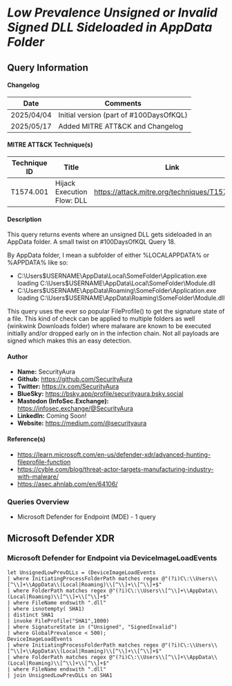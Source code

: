 # *Low Prevalence Unsigned or Invalid Signed DLL Sideloaded in AppData Folder*

## Query Information

#### Changelog

| Date | Comments |
|---|---|
| 2025/04/04 | Initial version (part of #100DaysOfKQL) |
| 2025/05/17 | Added MITRE ATT&CK and Changelog |

#### MITRE ATT&CK Technique(s)

| Technique ID | Title    | Link    |
| ---  | --- | --- |
| T1574.001 | Hijack Execution Flow: DLL | https://attack.mitre.org/techniques/T1574/001/ |

#### Description

This query returns events where an unsigned DLL gets sideloaded in an AppData folder. A small twist on #100DaysOfKQL Query 18.

By AppData folder, I mean a subfolder of either %LOCALAPPDATA% or %APPDATA% like so:

- C:\Users\$USERNAME\AppData\Local\SomeFolder\Application.exe loading C:\Users\$USERNAME\AppData\Local\SomeFolder\Module.dll
- C:\Users\$USERNAME\AppData\Roaming\SomeFolder\Application.exe loading C:\Users\$USERNAME\AppData\Roaming\SomeFolder\Module.dll

This query uses the ever so popular FileProfile() to get the signature state of a file. This kind of check can be applied to multiple folders as well (winkwink Downloads folder) where malware are known to be executed initially and/or dropped early on in the infection chain. Not all payloads are signed which makes this an easy detection.

#### Author <Optional>
- **Name:** SecurityAura
- **Github:** https://github.com/SecurityAura
- **Twitter:** https://x.com/SecurityAura
- **BlueSky:** https://bsky.app/profile/securityaura.bsky.social
- **Mastodon (InfoSec.Exchange):** https://infosec.exchange/@SecurityAura
- **LinkedIn:** Coming Soon!
- **Website:** https://medium.com/@securityaura

#### Reference(s)

- https://learn.microsoft.com/en-us/defender-xdr/advanced-hunting-fileprofile-function
- https://cyble.com/blog/threat-actor-targets-manufacturing-industry-with-malware/
- https://asec.ahnlab.com/en/64106/

### Queries Overview ###

- Microsoft Defender for Endpoint (MDE) - 1 query

## Microsoft Defender XDR ##
### Microsoft Defender for Endpoint via DeviceImageLoadEvents ###
```KQL
let UnsignedLowPrevDLLs = (DeviceImageLoadEvents
| where InitiatingProcessFolderPath matches regex @"(?i)C\:\\Users\\[^\\]+\\AppData\\(Local|Roaming)\\[^\\]+\\[^\\]+$"
| where FolderPath matches regex @"(?i)C\:\\Users\\[^\\]+\\AppData\\(Local|Roaming)\\[^\\]+\\[^\\]+$"
| where FileName endswith ".dll"
| where isnotempty( SHA1)
| distinct SHA1
| invoke FileProfile("SHA1",1000)
| where SignatureState in ("Unsigned", "SignedInvalid")
| where GlobalPrevalence < 500);
DeviceImageLoadEvents
| where InitiatingProcessFolderPath matches regex @"(?i)C\:\\Users\\[^\\]+\\AppData\\(Local|Roaming)\\[^\\]+\\[^\\]+$"
| where FolderPath matches regex @"(?i)C\:\\Users\\[^\\]+\\AppData\\(Local|Roaming)\\[^\\]+\\[^\\]+$"
| where FileName endswith ".dll"
| join UnsignedLowPrevDLLs on SHA1
```
